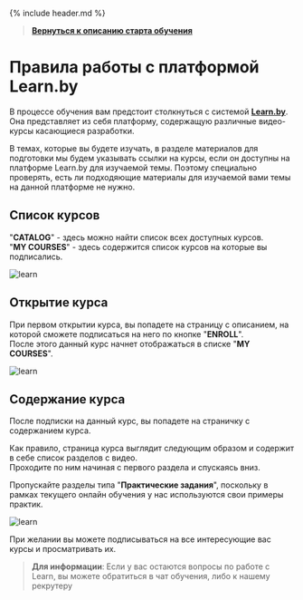 {% include header.md %}

>
>**[Вернуться к описанию старта обучения]({{site.materialsurl}}general/education_start)**
>

Правила работы с платформой Learn.by
====================

В процессе обучения вам предстоит столкнуться с системой **[Learn.by](https://learn.by/)**.  
Она представляет из себя платформу, содержащую различные видео-курсы касающиеся разработки.

В темах, которые вы будете изучать, в разделе материалов для подготовки мы будем указывать ссылки на курсы, если он доступны на платформе Learn.by для изучаемой темы. Поэтому специально проверять, есть ли подходяющие материалы для изучаемой вами темы на данной платформе не нужно.

Список курсов
---------------------

"**CATALOG**" - здесь можно найти список всех доступных курсов.  
"**MY COURSES**" - здесь содержится список курсов на которые вы подписались.

![learn]({{site.materialsurl}}general/img/learn-main-page.png)

Открытие курса
---------------------

При первом открытии курса, вы попадете на страницу с описанием, на которой сможете подписаться на него по кнопке "**ENROLL**".  
После этого данный курс начнет отображаться в списке "**MY COURSES**".

![learn]({{site.materialsurl}}general/img/learn-course-page-enroll.png)

Содержание курса
---------------------

После подписки на данный курс, вы попадете на страничку с содержанием курса.

Как правило, страница курса выглядит следующим образом и содержит в себе список разделов с видео.  
Проходите по ним начиная с первого раздела и спускаясь вниз.

Пропускайте разделы типа "**Практические задания**", поскольку в рамках текущего онлайн обучения у нас используются свои примеры практик.

![learn]({{site.materialsurl}}general/img/learn-course-page.png)

При желании вы можете подписываться на все интересующие вас курсы и просматривать их.

>**Для информации**: Если у вас остаются вопросы по работе с Learn, вы можете обратиться в чат обучения, либо к нашему рекрутеру